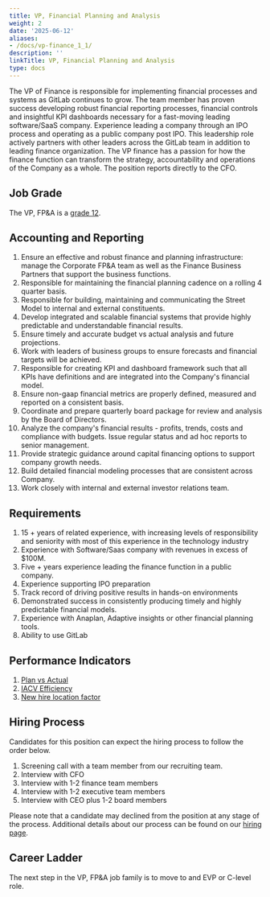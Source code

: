 ```yaml
---
title: VP, Financial Planning and Analysis
weight: 2
date: '2025-06-12'
aliases:
- /docs/vp-finance_1_1/
description: ''
linkTitle: VP, Financial Planning and Analysis
type: docs
---
```


The VP of Finance is responsible for implementing financial processes and systems as GitLab continues to grow. The team member has proven success developing robust financial reporting processes, financial controls and insightful KPI dashboards necessary for a fast-moving leading software/SaaS company. Experience leading a company through an IPO process and operating as a public company post IPO. This leadership role actively partners with other leaders across the GitLab team in addition to leading finance organization. The VP finance has a passion for how the finance function can transform the strategy, accountability and operations of the Company as a whole. The position reports directly to the CFO.

## Job Grade

The VP, FP&A is a [grade 12](/handbook/total-rewards/compensation/compensation-calculator/#gitlab-job-grades).

## Accounting and Reporting

1. Ensure an effective and robust finance and planning infrastructure: manage the Corporate FP&A team as well as the Finance Business Partners that support the business functions.
1. Responsible for maintaining the financial planning cadence on a rolling 4 quarter basis.
1. Responsible for building, maintaining and communicating the Street Model to internal and external constituents.
1. Develop integrated and scalable financial systems that provide highly predictable and understandable financial results.
1. Ensure timely and accurate budget vs actual analysis and future projections.
1. Work with leaders of business groups to ensure forecasts and financial targets will be achieved.
1. Responsible for creating KPI and dashboard framework such that all KPIs have definitions and are integrated into the Company's financial model.
1. Ensure non-gaap financial metrics are properly defined, measured and reported on a consistent basis.
1. Coordinate and prepare quarterly board package for review and analysis by the Board of Directors.
1. Analyze the company's financial results - profits, trends, costs and compliance with budgets. Issue regular status and ad hoc reports to senior management.
1. Provide strategic guidance around capital financing options to support company growth needs.
1. Build detailed financial modeling processes that are consistent across Company.
1. Work closely with internal and external investor relations team.

## Requirements

1. 15 + years of related experience, with increasing levels of responsibility and seniority with most of this experience in the technology industry
1. Experience with Software/Saas company with revenues in excess of $100M.
1. Five + years experience leading the finance function in a public company.
1. Experience supporting IPO preparation
1. Track record of driving positive results in hands-on environments
1. Demonstrated success in consistently producing timely and highly predictable financial models.
1. Experience with Anaplan, Adaptive insights or other financial planning tools.
1. Ability to use GitLab

## Performance Indicators

1. [Plan vs Actual](/handbook/finance/financial-planning-and-analysis/#plan-vs-actual)
1. [IACV Efficiency](/handbook/sales/#iacv-efficiency-ratio)
1. [New hire location factor](/#new-hire-location-factor)

## Hiring Process

Candidates for this position can expect the hiring process to follow the order below.

1. Screening call with a team member from our recruiting team.
1. Interview with CFO
1. Interview with 1-2 finance team members
1. Interview with 1-2 executive team members
1. Interview with CEO plus 1-2 board members

Please note that a candidate may declined from the position at any stage of the process.
Additional details about our process can be found on our [hiring page](/handbook/hiring/).

## Career Ladder

The next step in the VP, FP&A job family is to move to and EVP or C-level role.
